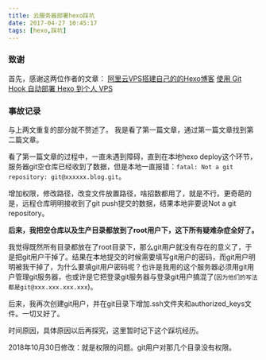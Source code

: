 ```yaml
---
title: 云服务器部署hexo踩坑
date: 2017-04-27 10:45:17
tags: [hexo,踩坑]
---
```

### 致谢
首先，感谢这两位作者的文章：
[阿里云VPS搭建自己的的Hexo博客](https://segmentfault.com/a/1190000005723321)
[使用 Git Hook 自动部署 Hexo 到个人 VPS](http://www.swiftyper.com/2016/04/17/deploy-hexo-with-git-hook/)

### 事故记录
<!-- more -->
与上两文重复的部分就不赘述了。
我是看了第一篇文章，通过第一篇文章找到第二篇文章。

看了第一篇文章的过程中，一直未遇到障碍，直到在本地hexo deploy这个环节，服务器git空仓库已经收到了数据，但是本地一直报错：`fatal: Not a git repository: git@xxxxxx.blog.git`。

增加权限，修改路径，改变文件放置路径，啥招数都用了，就是不行。更奇葩的是，远程仓库明明接收到了git push提交的数据，结果本地非要说Not a git repository。

**后来，我把空仓库以及生产目录都放到了root用户下，这下所有疑难杂症全好了。**

我觉得既然所有目录都放在了root目录下，那么git用户就没有存在的意义了，于是把git用户干掉了。结果在本地提交的时候需要填写git用户的密码，而git用户明明被我干掉了，为什么要填git用户密码呢？也许是我用的这个服务器必须用git用户管理git服务器，也或许是它把登录git服务器与登录git用户搞混了(`因为他们的写法都是git@xxx.xxx.xxx.xxx`)。

后来，我再次创建git用户，并在git目录下增加.ssh文件夹和authorized_keys文件。一切又好了。

时间原因，具体原因以后再探究，这里暂时记下这个踩坑经历。

2018年10月30日修改：就是权限的问题。git用户对那几个目录没有权限。

